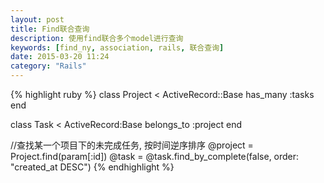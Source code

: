 ```yaml
---
layout: post
title: Find联合查询
description: 使用find联合多个model进行查询
keywords: [find_ny, association, rails, 联合查询]
date: 2015-03-20 11:24
category: "Rails"
---
```


{% highlight ruby %}
class Project < ActiveRecord::Base
  has_many :tasks
end

class Task < ActiveRecord:Base
  belongs_to :project
end

//查找某一个项目下的未完成任务, 按时间逆序排序
@project = Project.find(param[:id])
@task = @task.find_by_complete(false, order: "created_at DESC")
{% endhighlight %}
